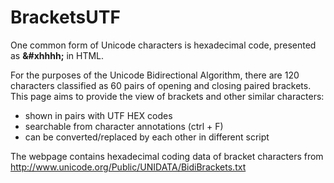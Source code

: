 # BracketsUTF
One common form of Unicode characters is hexadecimal code, presented as **&#xhhhh;** in HTML.

For the purposes of the Unicode Bidirectional Algorithm, there are 120 characters classified as 60 pairs of opening and closing paired brackets. This page aims to provide the view of brackets and other similar characters:
* shown in pairs with UTF HEX codes
* searchable from character annotations (ctrl + F)
* can be converted/replaced by each other in different script

The webpage contains hexadecimal coding data of bracket characters from http://www.unicode.org/Public/UNIDATA/BidiBrackets.txt

